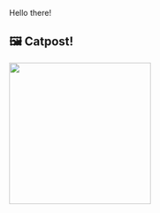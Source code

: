 Hello there!



## 🖼️ Catpost!

<sub>
    <img src="https://cdn2.thecatapi.com/images/5jm.jpg" height="256">
</sub>

